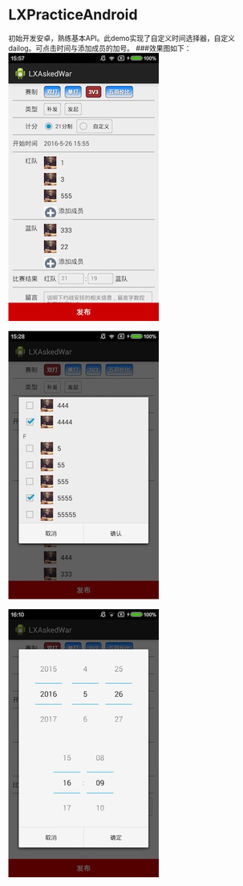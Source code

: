 # LXPracticeAndroid
初始开发安卓，熟练基本API。此demo实现了自定义时间选择器，自定义dailog。可点击时间与添加成员的加号。
###效果图如下：<br>
![image1](https://github.com/SoftProgramLX/LXPracticeAndroid/blob/master/screen1.jpeg)<br><br>
![image2](https://github.com/SoftProgramLX/LXPracticeAndroid/blob/master/screen2.jpeg)<br><br>
![image3](https://github.com/SoftProgramLX/LXPracticeAndroid/blob/master/screen3.jpeg)<br><br>

